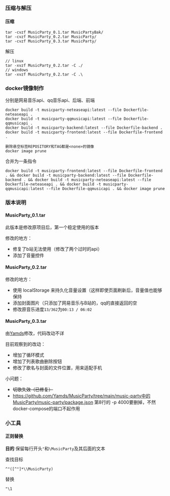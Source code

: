 ### 压缩与解压

#### 压缩

```
tar -cvzf MusicParty_0.1.tar MusicPartyBak/
tar -cvzf MusicParty_0.2.tar MusicParty/
tar -cvzf MusicParty_0.3.tar MusicParty/
```

解压

```
// linux
tar -xvzf MusicParty_0.2.tar -C ./
// windows
tar -xvzf MusicParty_0.2.tar -C .\
```



### docker镜像制作

分别是网易音乐api、qq音乐api、后端、前端

```
docker build -t musicparty-neteaseapi:latest --file Dockerfile-neteaseapi .
docker build -t musicparty-qqmusicapi:latest --file Dockerfile-qqmusicapi .
docker build -t musicparty-backend:latest --file Dockerfile-backend .
docker build -t musicparty-frontend:latest --file Dockerfile-frontend .
```

```
删除悬空标签REPOSITORY和TAG都是<none>的镜像
docker image prune
```

合并为一条指令

```
docker build -t musicparty-frontend:latest --file Dockerfile-frontend . && docker build -t musicparty-backend:latest --file Dockerfile-backend . && docker build -t musicparty-neteaseapi:latest --file Dockerfile-neteaseapi . && docker build -t musicparty-qqmusicapi:latest --file Dockerfile-qqmusicapi . && docker image prune
```





### 版本说明

#### MusicParty_0.1.tar

此版本是修改原项目后，第一个稳定使用的版本

修改的地方：

- 修复了b站无法使用（修改了两个过时的api）
- 添加了音量控件



#### MusicParty_0.2.tar

修改的地方：

- 使用 localStorage 来持久化音量设置（这样即使页面刷新后，音量值也能够保持
- 添加封面图片（只添加了网易音乐与B站的，qq的直接返回的空
- 修改原音乐进度`13/362`为`00:13 / 06:02`



#### MusicParty_0.3.tar

由[Yamds](https://github.com/Yamds)修改，代码改动不详

目前观察到的改动：

- 增加了循环模式
- 增加了列表歌曲删除按钮
- 修改了歌名与封面的文件位置，用来适配手机



小问题：

- ~~切歌失效（已修复）~~
- https://github.com/Yamds/MusicParty/tree/main/music-party中的MusicParty/music-party/package.json 第8行的 -p 4000要删掉，不然docker-compose的端口不起作用







### 小工具

#### 正则替换

**目的**
保留每行开头`"`和`\MusicParty`及其后面的文本

查找目标

```
^"([^"]*\\MusicParty)
```

替换

```
"\1
```









